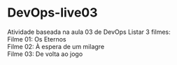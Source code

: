 # DevOps-live03
Atividade baseada na aula 03 de DevOps
Listar 3 filmes: <br>
Filme 01: Os Eternos <br>
Filme 02: À espera de um milagre <br>
Filme 03: De volta ao jogo <br>
